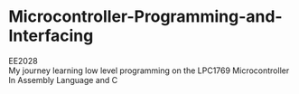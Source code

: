 # Microcontroller-Programming-and-Interfacing
EE2028
</br>My journey learning low level programming on the LPC1769 Microcontroller </br>
In Assembly Language and C
